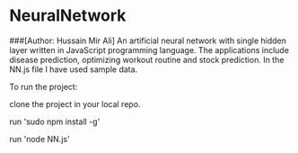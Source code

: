 # NeuralNetwork 
###[Author: Hussain Mir Ali]
An artificial neural network with single hidden layer written in JavaScript programming language. The applications include disease prediction, optimizing workout routine and stock prediction. In the NN.js file I have used sample data.

To run the project:

clone the project in your local repo.

run 'sudo npm install -g'

run 'node NN.js'
